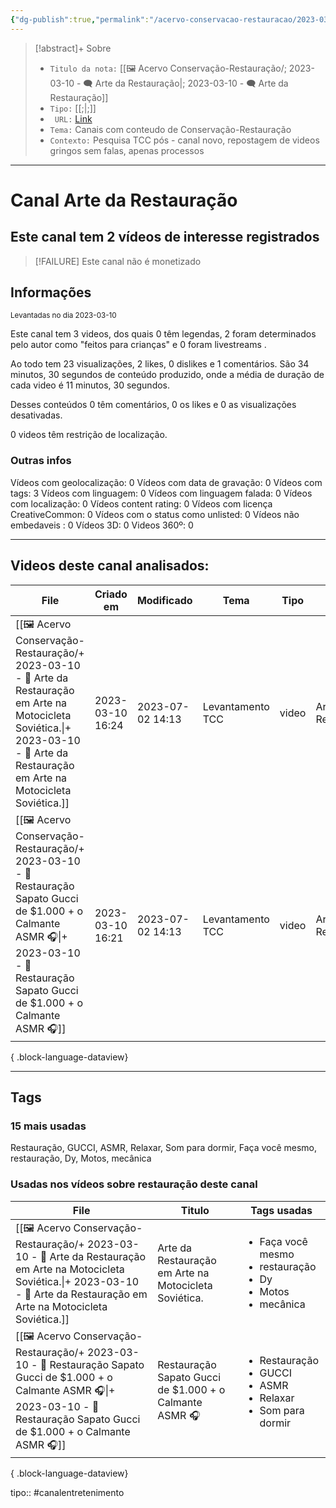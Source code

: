 ```yaml
---
{"dg-publish":true,"permalink":"/acervo-conservacao-restauracao/2023-03-10-arte-da-restauracao/","tags":["🖼️/🗨️"]}
---
```


>[!abstract]+ Sobre
>- `Titulo da nota:`  [[🖼️ Acervo Conservação-Restauração/; 2023-03-10 - 🗨️ Arte da Restauração\|; 2023-03-10 - 🗨️ Arte da Restauração]]
>- `Tipo:`  [[;\|;]]
>- ` URL:`   [Link](http://www.youtube.com/@artedarestauracao4176)
>- `Tema:`   Canais com conteudo de Conservação-Restauração
>- ` Contexto: ` Pesquisa TCC pós - canal novo, repostagem de videos gringos sem falas, apenas processos
***

# Canal Arte da Restauração
## Este canal tem 2 vídeos de interesse registrados
>[!FAILURE] Este canal não é monetizado

## Informações
<small> Levantadas no dia 2023-03-10 </small>


Este canal tem 3 videos, dos quais 0 têm legendas, 2 foram determinados pelo autor como "feitos para crianças" e 0 foram livestreams .

Ao todo tem 23 visualizações, 2 likes, 0 dislikes e 1 comentários.
São 34 minutos, 30 segundos de conteúdo produzido, onde a média de duração de cada video é 11 minutos, 30 segundos.

Desses conteúdos 0 têm comentários, 0 os likes e 0 as visualizações desativadas.

0 videos têm restrição de localização.

### Outras infos

Vídeos com geolocalização: 0
Vídeos com data de gravação: 0
Vídeos com tags: 3
Vídeos com linguagem: 0
Vídeos com linguagem falada: 0
Vídeos com localização: 0
Vídeos content rating: 0
Vídeos com licença CreativeCommon: 0
Vídeos com o status como unlisted: 0
Vídeos não embedaveis : 0
Vídeos 3D: 0
Videos 360º: 0

***
## Videos deste canal analisados:
| File                                                                                                                                                                                                   | Criado em        | Modificado       | Tema             | Tipo  | Canal               |
| ------------------------------------------------------------------------------------------------------------------------------------------------------------------------------------------------------ | ---------------- | ---------------- | ---------------- | ----- | ------------------- |
| [[🖼️ Acervo Conservação-Restauração/+ 2023-03-10   -  🎥️ Arte da Restauração em Arte na Motocicleta Soviética.\|+ 2023-03-10   -  🎥️ Arte da Restauração em Arte na Motocicleta Soviética.]]     | 2023-03-10 16:24 | 2023-07-02 14:13 | Levantamento TCC | video | Arte da Restauração |
| [[🖼️ Acervo Conservação-Restauração/+ 2023-03-10   -  🎥️ Restauração Sapato Gucci de $1.000 + o Calmante ASMR 🎧\|+ 2023-03-10   -  🎥️ Restauração Sapato Gucci de $1.000 + o Calmante ASMR 🎧]] | 2023-03-10 16:21 | 2023-07-02 14:13 | Levantamento TCC | video | Arte da Restauração |

{ .block-language-dataview}
***

## Tags
### 15 mais usadas

Restauração, GUCCI, ASMR, Relaxar, Som para dormir, Faça você mesmo, restauração, Dy, Motos, mecânica

### Usadas nos vídeos sobre restauração deste canal
| File                                                                                                                                                                                                   | Titulo                                                  | Tags usadas                                                                                      |
| ------------------------------------------------------------------------------------------------------------------------------------------------------------------------------------------------------ | ------------------------------------------------------- | ------------------------------------------------------------------------------------------------ |
| [[🖼️ Acervo Conservação-Restauração/+ 2023-03-10   -  🎥️ Arte da Restauração em Arte na Motocicleta Soviética.\|+ 2023-03-10   -  🎥️ Arte da Restauração em Arte na Motocicleta Soviética.]]     | Arte da Restauração em Arte na Motocicleta Soviética.   | <ul><li>Faça você mesmo</li><li>restauração</li><li>Dy</li><li>Motos</li><li>mecânica</li></ul>  |
| [[🖼️ Acervo Conservação-Restauração/+ 2023-03-10   -  🎥️ Restauração Sapato Gucci de $1.000 + o Calmante ASMR 🎧\|+ 2023-03-10   -  🎥️ Restauração Sapato Gucci de $1.000 + o Calmante ASMR 🎧]] | Restauração Sapato Gucci de $1.000 + o Calmante ASMR 🎧 | <ul><li>Restauração</li><li>GUCCI</li><li>ASMR</li><li>Relaxar</li><li>Som para dormir</li></ul> |

{ .block-language-dataview}



tipo:: #canalentretenimento